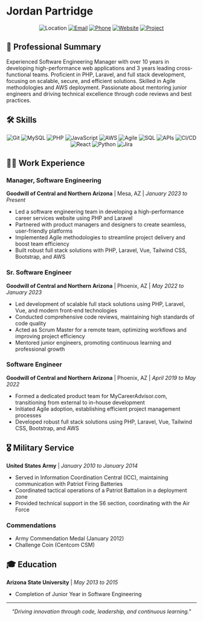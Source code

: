 # Jordan Partridge

<div align="center">

![Location](https://img.shields.io/badge/Location-Mesa,%20AZ-00BFFF?style=flat-square&logo=google-maps&logoColor=white)
[![Email](https://img.shields.io/badge/Email-jordan.l.partridge%40gmail.com-FF4500?style=flat-square&logo=gmail&logoColor=white)](mailto:jordan.l.partridge@gmail.com)
[![Phone](https://img.shields.io/badge/Phone-(480)%20529--6684-4CAF50?style=flat-square&logo=phone&logoColor=white)](tel:4805296684)
[![Website](https://img.shields.io/badge/Website-jordanpartridge.us-00CED1?style=flat-square&logo=firefox&logoColor=white)](https://jordanpartridge.us)
[![Project](https://img.shields.io/badge/Project-MyCareerAdvisor-FF69B4?style=flat-square&logo=rocket&logoColor=white)](https://www.mycareeradvisor.com)

</div>

## 💼 Professional Summary

Experienced Software Engineering Manager with over 10 years in developing high-performance web applications and 3 years leading cross-functional teams. Proficient in PHP, Laravel, and full stack development, focusing on scalable, secure, and efficient solutions. Skilled in Agile methodologies and AWS deployment. Passionate about mentoring junior engineers and driving technical excellence through code reviews and best practices.

## 🛠 Skills

<div align="center">

![Git](https://img.shields.io/badge/Git-10%2B%20years-F05032?style=flat-square&logo=git&logoColor=white)
![MySQL](https://img.shields.io/badge/MySQL-10%2B%20years-4479A1?style=flat-square&logo=mysql&logoColor=white)
![PHP](https://img.shields.io/badge/PHP-10%2B%20years-777BB4?style=flat-square&logo=php&logoColor=white)
![JavaScript](https://img.shields.io/badge/JavaScript-10%2B%20years-F7DF1E?style=flat-square&logo=javascript&logoColor=black)
![AWS](https://img.shields.io/badge/AWS-Experienced-232F3E?style=flat-square&logo=amazon-aws&logoColor=white)
![Agile](https://img.shields.io/badge/Agile-Experienced-009CDC?style=flat-square&logo=agile&logoColor=white)
![SQL](https://img.shields.io/badge/SQL-Experienced-4479A1?style=flat-square&logo=sql&logoColor=white)
![APIs](https://img.shields.io/badge/APIs-5%20years-009688?style=flat-square&logo=api&logoColor=white)
![CI/CD](https://img.shields.io/badge/CI%2FCD-Experienced-41CD52?style=flat-square&logo=jenkins&logoColor=white)
![React](https://img.shields.io/badge/React-Experienced-61DAFB?style=flat-square&logo=react&logoColor=black)
![Python](https://img.shields.io/badge/Python-Experienced-3776AB?style=flat-square&logo=python&logoColor=white)
![Jira](https://img.shields.io/badge/Jira-Experienced-0052CC?style=flat-square&logo=jira&logoColor=white)

</div>

## 👨‍💼 Work Experience

### Manager, Software Engineering
**Goodwill of Central and Northern Arizona** | Mesa, AZ | *January 2023 to Present*

- Led a software engineering team in developing a high-performance career services website using PHP and Laravel
- Partnered with product managers and designers to create seamless, user-friendly platforms
- Implemented Agile methodologies to streamline project delivery and boost team efficiency
- Built robust full stack solutions with PHP, Laravel, Vue, Tailwind CSS, Bootstrap, and AWS

### Sr. Software Engineer
**Goodwill of Central and Northern Arizona** | Phoenix, AZ | *May 2022 to January 2023*

- Led development of scalable full stack solutions using PHP, Laravel, Vue, and modern front-end technologies
- Conducted comprehensive code reviews, maintaining high standards of code quality
- Acted as Scrum Master for a remote team, optimizing workflows and improving project efficiency
- Mentored junior engineers, promoting continuous learning and professional growth

### Software Engineer
**Goodwill of Central and Northern Arizona** | Phoenix, AZ | *April 2019 to May 2022*

- Formed a dedicated product team for MyCareerAdvisor.com, transitioning from external to in-house development
- Initiated Agile adoption, establishing efficient project management processes
- Developed robust full stack solutions using PHP, Laravel, Vue, Tailwind CSS, Bootstrap, and AWS

## 🎖 Military Service

**United States Army** | *January 2010 to January 2014*

- Served in Information Coordination Central (ICC), maintaining communication with Patriot Firing Batteries
- Coordinated tactical operations of a Patriot Battalion in a deployment zone
- Provided technical support in the S6 section, coordinating with the Air Force

### Commendations
- Army Commendation Medal (January 2012)
- Challenge Coin (Centcom CSM)

## 🎓 Education

**Arizona State University** | *May 2013 to 2015*
- Completion of Junior Year in Software Engineering

---

<div align="center">

*"Driving innovation through code, leadership, and continuous learning."*

</div>
